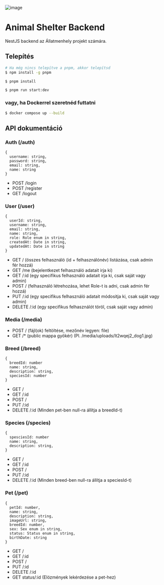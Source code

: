 ![image](https://github.com/B4LiN7/animal-shelter-backend/assets/145648111/d5b89595-ea94-4f8b-bd8d-658d84770895)

# Animal Shelter Backend
NestJS backend az Állatmenhely projekt számára.

## Telepítés
```bash
# Ha még nincs telepítve a pnpm, akkor telepítsd
$ npm install -g pnpm

$ pnpm install

$ pnpm run start:dev
```

### vagy, ha Dockerrel szeretnéd futtatni
```bash
$ docker compose up --build
```

## API dokumentáció
### Auth (/auth)
```
{
  username: string,
  password: string,
  email: string,
  name: string
}
```
- POST /login
- POST /register
- GET /logout

### User (/user)
```
{
  userId: string,
  username: string,
  email: string,
  name: string,
  role: Role enum in string,
  createdAt: Date in string,
  updatedAt: Date in string
}
```
- GET / (összes felhasználó (id + felhasználónév) listázása, csak admin fér hozzá)
- GET /me (bejelentkezet felhasználó adatait irja ki)
- GET /:id (egy specifikus felhasználó adatait irja ki, csak saját vagy admin)
- POST / (felhasználó létrehozása, lehet Role-t is adni, csak admin fér hozzá)
- PUT /:id (egy specifikus felhasználó adatait módositja ki, csak saját vagy admin)
- DELETE /:id (egy specifikus felhasználót töröl, csak saját vagy admin)

### Media (/media)
- POST / (fájl(ok) feltöltése, mezőnév legyen: file)
- GET /* (public mappa gyökér) (Pl. /media/uploads/lt2wqej2_dog1.jpg)

### Breed (/breed)
```
{
  breedId: number
  name: string,
  description: string,
  speciesId: number
}
```
- GET /
- GET /:id
- POST /
- PUT /:id
- DELETE /:id (Minden pet-ben null-ra állítja a breedId-t)

### Species (/species)
```
{
  spesciesId: number
  name: string,
  description: string,
}
```
- GET /
- GET /:id
- POST /
- PUT /:id
- DELETE /:id (Minden breed-ben null-ra állítja a speciesId-t)

### Pet (/pet)
```
{
  petId: number,
  name: string,
  description: string,
  imageUrl: string,
  breedId: number,
  sex: Sex enum in string,
  status: Status enum in string,
  birthDate: string
}
```
- GET /
- GET /:id
- POST /
- PUT /:id
- DELETE /:id
- GET status/:id (Elözmények lekérdezése a pet-hez)
